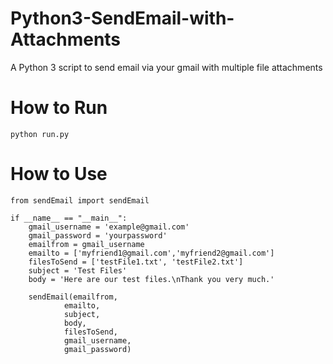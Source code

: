 # Python3-SendEmail-with-Attachments
A Python 3 script to send email via your gmail with multiple file attachments

# How to Run
```
python run.py
```

# How to Use
```
from sendEmail import sendEmail

if __name__ == "__main__":
	gmail_username = 'example@gmail.com'
	gmail_password = 'yourpassword'
	emailfrom = gmail_username
	emailto = ['myfriend1@gmail.com','myfriend2@gmail.com']
	filesToSend = ['testFile1.txt', 'testFile2.txt']
	subject = 'Test Files'
	body = 'Here are our test files.\nThank you very much.'
	
	sendEmail(emailfrom, 
			emailto, 
			subject, 
			body, 
			filesToSend, 
			gmail_username, 
			gmail_password)
```
